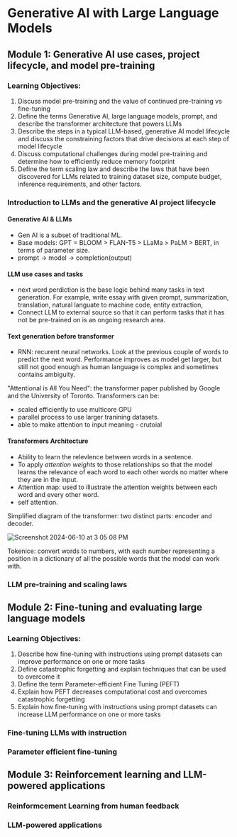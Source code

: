 # Generative AI with Large Language Models

## Module 1: Generative AI use cases, project lifecycle, and model pre-training

### Learning Objectives:
1. Discuss model pre-training and the value of continued pre-training vs fine-tuning
2. Define the terms Generative AI, large language models, prompt, and describe the transformer architecture that powers LLMs
3. Describe the steps in a typical LLM-based, generative AI model lifecycle and discuss the constraining factors that drive decisions at each step of model lifecycle
4. Discuss computational challenges during model pre-training and determine how to efficiently reduce memory footprint
5. Define the term scaling law and describe the laws that have been discovered for LLMs related to training dataset size, compute budget, inference requirements, and other factors.

### Introduction to LLMs and the generative AI project lifecycle

#### Generative AI & LLMs

- Gen AI is a subset of traditional ML.
- Base models: GPT = BLOOM > FLAN-T5 > LLaMa > PaLM > BERT, in terms of parameter size.
- prompt -> model -> completion(output)

#### LLM use cases and tasks
- next word perdiction is the base logic behind many tasks in text generation. For example, write essay with given prompt, summarization, translation, natural languate to machine code, entity extraction,
- Connect LLM to external source so that it can perform tasks that it has not be pre-trained on is an ongoing research area.

#### Text generation before transformer
- RNN: recurent neural networks. Look at the previous couple of words to predict the next word. Performance improves as model get larger, but still not good enough as human language is complex and sometimes contains ambiguity.

"Attentional is All You Need": the transformer paper published by Google and the University of Toronto.
Transformers can be:
- scaled efficiently to use multicore GPU
- parallel process to use larger tranining datasets.
- able to make attention to input meaning - crutoial

#### Transformers Architecture

- Ability to learn the relevlence between words in a sentence. 
- To apply *attention weights* to those relationships so that the model learns the relevance of each word to each other words no matter where they are in the input.
- Attention map: used to illustrate the attention weights between each word and every other word.
- self attention.

Simplified diagram of the transformer: two distinct parts: encoder and decoder.

![Screenshot 2024-06-10 at 3 05 08 PM](https://github.com/inorrr/cousera_learning/assets/94703030/8d4c0a08-692b-45ca-ac62-4be4d7464d5f)

Tokenice: convert words to numbers, with each number representing a position in a dictionary of all the possible words that the model can work with.

### LLM pre-training and scaling laws

## Module 2: Fine-tuning and evaluating large language models

### Learning Objectives:
1. Describe how fine-tuning with instructions using prompt datasets can improve performance on one or more tasks
2. Define catastrophic forgetting and explain techniques that can be used to overcome it
3. Define the term Parameter-efficient Fine Tuning (PEFT)
4. Explain how PEFT decreases computational cost and overcomes catastrophic forgetting
5. Explain how fine-tuning with instructions using prompt datasets can increase LLM performance on one or more tasks

### Fine-tuning LLMs with instruction

### Parameter efficient fine-tuning

## Module 3: Reinforcement learning and LLM-powered applications

### Reinformcement Learning from human feedback

### LLM-powered applications
